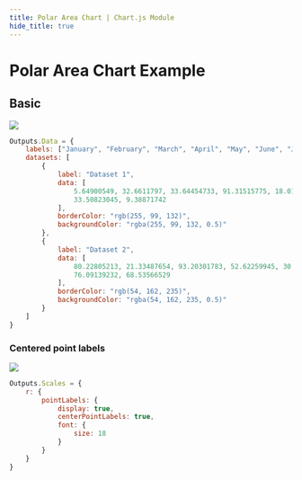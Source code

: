 ```yaml
---
title: Polar Area Chart | Chart.js Module
hide_title: true
---
```


# Polar Area Chart Example

## Basic

<div className="ndl-image-with-background l">

![](/library/modules/chartjs/charts/polar-area-chart.png)

</div>

```js
Outputs.Data = {
    labels: ["January", "February", "March", "April", "May", "June", "July"],
    datasets: [
        {
            label: "Dataset 1",
            data: [
                5.64900549, 32.6611797, 33.64454733, 91.31515775, 18.01868999,
                33.50823045, 9.38871742
            ],
            borderColor: "rgb(255, 99, 132)",
            backgroundColor: "rgba(255, 99, 132, 0.5)"
        },
        {
            label: "Dataset 2",
            data: [
                80.22805213, 21.33487654, 93.20301783, 52.62259945, 30.45781893,
                76.09139232, 68.53566529
            ],
            borderColor: "rgb(54, 162, 235)",
            backgroundColor: "rgba(54, 162, 235, 0.5)"
        }
    ]
}
```

### Centered point labels

<div className="ndl-image-with-background l">

![](/library/modules/chartjs/charts/polar-area-centered-labels-chart.png)

</div>

```js
Outputs.Scales = {
    r: {
        pointLabels: {
            display: true,
            centerPointLabels: true,
            font: {
                size: 18
            }
        }
    }
}
```
